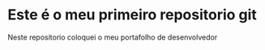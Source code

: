 # Este é o meu primeiro repositorio git

Neste repositorio coloquei o meu portafolho de desenvolvedor